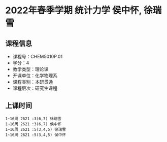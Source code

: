# 2022年春季学期 统计力学 侯中怀, 徐瑞雪






## 课程信息

- 课程号：CHEM5010P.01
- 学分：4
- 教学类型：理论课
- 开课单位：化学物理系
- 课程类别：本研贯通
- 课程层次：研究生课程

## 上课时间

```
1~16周 2621 :3(6,7) 徐瑞雪
1~16周 2621 :3(6,7) 侯中怀
1~16周 2621 :5(3,4,5) 徐瑞雪
1~16周 2621 :5(3,4,5) 侯中怀
```

